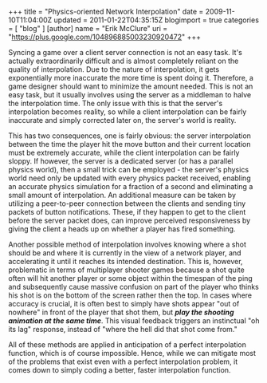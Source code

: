 +++
title = "Physics-oriented Network Interpolation"
date = 2009-11-10T11:04:00Z
updated = 2011-01-22T04:35:15Z
blogimport = true 
categories = [ "blog" ]
[author]
	name = "Erik McClure"
	uri = "https://plus.google.com/104896885003230920472"
+++

Syncing a game over a client server connection is not an easy task. It's actually extraordinarily difficult and is almost completely reliant on the quality of interpolation. Due to the nature of interpolation, it gets exponentially more inaccurate the more time is spent doing it. Therefore, a game designer should want to minimize the amount needed. This is not an easy task, but it usually involves using the server as a middleman to halve the interpolation time. The only issue with this is that the server's interpolation becomes reality, so while a client interpolation can be fairly inaccurate and simply corrected later on, the server's world is reality.

This has two consequences, one is fairly obvious: the server interpolation between the time the player hit the move button and their current location must be extremely accurate, while the client interpolation can be fairly sloppy. If however, the server is a dedicated server (or has a parallel physics world), then a small trick can be employed - the server's physics world need only be updated with every physics packet received, enabling an accurate physics simulation for a fraction of a second and eliminating a small amount of interpolation. An additional measure can be taken by utilizing a peer-to-peer connection between the clients and sending tiny packets of button notifications. These, if they happen to get to the client before the server packet does, can improve perceived responsiveness by giving the client a heads up on whether a player has fired something.

Another possible method of interpolation involves knowing where a shot should be and where it is currently in the view of a network player, and accelerating it until it reaches its intended destination. This is, however, problematic in terms of multiplayer shooter games because a shot quite often will hit another player or some object within the timespan of the ping and subsequently cause massive confusion on part of the player who thinks his shot is on the bottom of the screen rather then the top. In cases where accuracy is crucial, it is often best to simply have shots appear "out of nowhere" in front of the player that shot them, but ***play the shooting animation at the same time***. This visual feedback triggers an instinctual "oh its lag" response, instead of "where the hell did that shot come from." 

All of these methods are applied in anticipation of a perfect interpolation function, which is of course impossible. Hence, while we can mitigate most of the problems that exist even with a perfect interpolation problem, it comes down to  simply coding a better, faster interpolation function.
